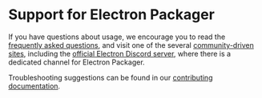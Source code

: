 # Support for Electron Packager

If you have questions about usage, we encourage you to read the [frequently asked
questions](https://github.com/electron/electron-packager/blob/main/docs/faq.md),
and visit one of the several [community-driven sites](https://github.com/electron/electron#community),
including the [official Electron Discord server](https://discord.gg/electron), where there is a
dedicated channel for Electron Packager.

Troubleshooting suggestions can be found in our [contributing
documentation](https://github.com/electron/electron-packager/blob/main/CONTRIBUTING.md#debugging).
